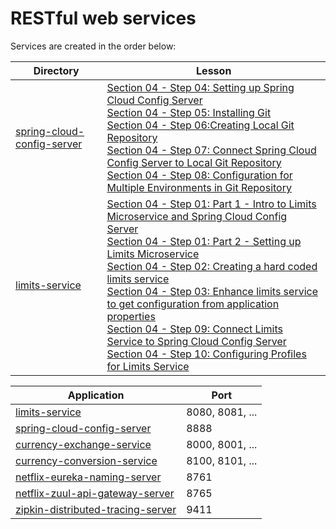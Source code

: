 # RESTful web services

Services are created in the order below:

| Directory                                                | Lesson                                                                                                                                                                                                                                                                                                                                                                                                                                                                                                                                                                                                                                                                                                                                                                                                                                                                                                                                                                                                                                                                                                                |
|----------------------------------------------------------|-----------------------------------------------------------------------------------------------------------------------------------------------------------------------------------------------------------------------------------------------------------------------------------------------------------------------------------------------------------------------------------------------------------------------------------------------------------------------------------------------------------------------------------------------------------------------------------------------------------------------------------------------------------------------------------------------------------------------------------------------------------------------------------------------------------------------------------------------------------------------------------------------------------------------------------------------------------------------------------------------------------------------------------------------------------------------------------------------------------------------|
| [spring-cloud-config-server](spring-cloud-config-server) | [Section 04 - Step 04: Setting up Spring Cloud Config Server](https://www.udemy.com/microservices-with-spring-boot-and-spring-cloud/learn/v4/t/lecture/8005726)<br>[Section 04 - Step 05: Installing Git](https://www.udemy.com/microservices-with-spring-boot-and-spring-cloud/learn/v4/t/lecture/8005728)<br>[Section 04 - Step 06:Creating Local Git Repository](https://www.udemy.com/microservices-with-spring-boot-and-spring-cloud/learn/v4/t/lecture/8005732)<br>[Section 04 - Step 07: Connect Spring Cloud Config Server to Local Git Repository](https://www.udemy.com/microservices-with-spring-boot-and-spring-cloud/learn/v4/t/lecture/8005734)<br>[Section 04 - Step 08: Configuration for Multiple Environments in Git Repository](https://www.udemy.com/microservices-with-spring-boot-and-spring-cloud/learn/v4/t/lecture/8005736)                                                                                                                                                                                                                                                                  |
| [limits-service](limits-service)                         | [Section 04 - Step 01: Part 1 - Intro to Limits Microservice and Spring Cloud Config Server](https://www.udemy.com/microservices-with-spring-boot-and-spring-cloud/learn/v4/t/lecture/8005716)<br>[Section 04 - Step 01: Part 2 - Setting up Limits Microservice](https://www.udemy.com/microservices-with-spring-boot-and-spring-cloud/learn/v4/t/lecture/8005718)<br>[Section 04 - Step 02: Creating a hard coded limits service](https://www.udemy.com/microservices-with-spring-boot-and-spring-cloud/learn/v4/t/lecture/8005720)<br>[Section 04 - Step 03: Enhance limits service to get configuration from application properties](https://www.udemy.com/microservices-with-spring-boot-and-spring-cloud/learn/v4/t/lecture/8005724)<br>[Section 04 - Step 09: Connect Limits Service to Spring Cloud Config Server](https://www.udemy.com/microservices-with-spring-boot-and-spring-cloud/learn/v4/t/lecture/8005738?start=211)<br>[Section 04 - Step 10: Configuring Profiles for Limits Service](https://www.udemy.com/microservices-with-spring-boot-and-spring-cloud/learn/v4/t/lecture/8005738?start=211) |


| Application                                                            | Port            |
|------------------------------------------------------------------------|-----------------|
| [limits-service](limits-service)                                       | 8080, 8081, ... |
| [spring-cloud-config-server](spring-cloud-config-server)               | 8888            |
| [currency-exchange-service](currency-exchange-service)                 | 8000, 8001, ... |
| [currency-conversion-service](currency-conversion-service)             | 8100, 8101, ... |
| [netflix-eureka-naming-server](netflix-eureka-naming-server)           | 8761            |
| [netflix-zuul-api-gateway-server](netflix-zuul-api-gateway-server)     | 8765            |
| [zipkin-distributed-tracing-server](zipkin-distributed-tracing-server) | 9411            |

